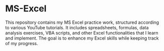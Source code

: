 # MS-Excel
This repository contains my MS Excel practice work, structured according to various YouTube tutorials. It includes spreadsheets, formulas, data analysis exercises, VBA scripts, and other Excel functionalities that I learn and implement. The goal is to enhance my Excel skills while keeping track of my progress. 
